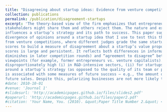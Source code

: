 ```yaml
---
title: "Disagreeing about startup ideas: Evidence from venture competitions <br> R&R, Strategy Science"
collection: publications
permalink: /publication/disagreement-startups
excerpt: 'The theory-based view of the firm emphasizes that entrepreneurs have polarizing beliefs – some
stakeholders might share them and others reject them. The nature and extent of this disagreement
influences a startup’s strategy and its path to success. This paper suggests a new measure of the
divergence of opinions around a startup idea that I use to test this theoretical framework. Leveraging data
from venture competitions, where different judges grade the same startup, I use the dispersion in their
scores to build a measure of disagreement about a startup’s value proposition. I find that disagreement in
scores is large and persistent. It reflects both differences in information (that is, disagreement that
diminishes in later competition rounds) and “agreement to disagree” between judges with different
viewpoints (for example, former entrepreneurs vs. venture capitalists). Such disagreement is
disproportionately high (i) in R&D-intensive sectors, (ii) for startups with a granted patent, and (iii)
around a startup’s strategy (as opposed to the quality of its team or product). I conclude that polarization
is associated with some measures of future success – e.g., the amount of funding eventually raised and
future sales. Despite this, polarizing businesses are not more likely to be acquired. Finally, I discuss the implications of this evidence for entrepreneurial strategy.'
#date: 2010-10-01
#venue: 'Journal 1'
#slidesurl: 'http://academicpages.github.io/files/slides2.pdf'
#paperurl: 'http://academicpages.github.io/files/paper2.pdf'
#citation: 'Your Name, You. (2010). &quot;Paper Title Number 2.&quot; <i>Journal 1</i>. 1(2).'
---
```



